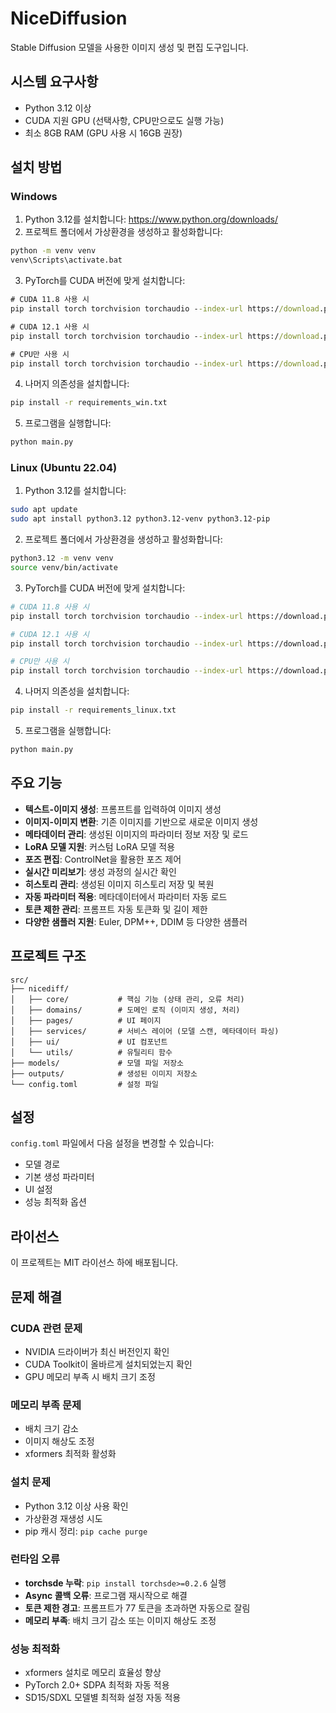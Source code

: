 # NiceDiffusion

Stable Diffusion 모델을 사용한 이미지 생성 및 편집 도구입니다.

## 시스템 요구사항

- Python 3.12 이상
- CUDA 지원 GPU (선택사항, CPU만으로도 실행 가능)
- 최소 8GB RAM (GPU 사용 시 16GB 권장)

## 설치 방법

### Windows

1. Python 3.12를 설치합니다: https://www.python.org/downloads/
2. 프로젝트 폴더에서 가상환경을 생성하고 활성화합니다:
```cmd
python -m venv venv
venv\Scripts\activate.bat
```

3. PyTorch를 CUDA 버전에 맞게 설치합니다:
```cmd
# CUDA 11.8 사용 시
pip install torch torchvision torchaudio --index-url https://download.pytorch.org/whl/cu118

# CUDA 12.1 사용 시  
pip install torch torchvision torchaudio --index-url https://download.pytorch.org/whl/cu121

# CPU만 사용 시
pip install torch torchvision torchaudio --index-url https://download.pytorch.org/whl/cpu
```

4. 나머지 의존성을 설치합니다:
```cmd
pip install -r requirements_win.txt
```

5. 프로그램을 실행합니다:
```cmd
python main.py
```

### Linux (Ubuntu 22.04)

1. Python 3.12를 설치합니다:
```bash
sudo apt update
sudo apt install python3.12 python3.12-venv python3.12-pip
```

2. 프로젝트 폴더에서 가상환경을 생성하고 활성화합니다:
```bash
python3.12 -m venv venv
source venv/bin/activate
```

3. PyTorch를 CUDA 버전에 맞게 설치합니다:
```bash
# CUDA 11.8 사용 시
pip install torch torchvision torchaudio --index-url https://download.pytorch.org/whl/cu118

# CUDA 12.1 사용 시
pip install torch torchvision torchaudio --index-url https://download.pytorch.org/whl/cu121

# CPU만 사용 시
pip install torch torchvision torchaudio --index-url https://download.pytorch.org/whl/cpu
```

4. 나머지 의존성을 설치합니다:
```bash
pip install -r requirements_linux.txt
```

5. 프로그램을 실행합니다:
```bash
python main.py
```

## 주요 기능

- **텍스트-이미지 생성**: 프롬프트를 입력하여 이미지 생성
- **이미지-이미지 변환**: 기존 이미지를 기반으로 새로운 이미지 생성
- **메타데이터 관리**: 생성된 이미지의 파라미터 정보 저장 및 로드
- **LoRA 모델 지원**: 커스텀 LoRA 모델 적용
- **포즈 편집**: ControlNet을 활용한 포즈 제어
- **실시간 미리보기**: 생성 과정의 실시간 확인
- **히스토리 관리**: 생성된 이미지 히스토리 저장 및 복원
- **자동 파라미터 적용**: 메타데이터에서 파라미터 자동 로드
- **토큰 제한 관리**: 프롬프트 자동 토큰화 및 길이 제한
- **다양한 샘플러 지원**: Euler, DPM++, DDIM 등 다양한 샘플러

## 프로젝트 구조

```
src/
├── nicediff/
│   ├── core/           # 핵심 기능 (상태 관리, 오류 처리)
│   ├── domains/        # 도메인 로직 (이미지 생성, 처리)
│   ├── pages/          # UI 페이지
│   ├── services/       # 서비스 레이어 (모델 스캔, 메타데이터 파싱)
│   ├── ui/             # UI 컴포넌트
│   └── utils/          # 유틸리티 함수
├── models/             # 모델 파일 저장소
├── outputs/            # 생성된 이미지 저장소
└── config.toml         # 설정 파일
```

## 설정

`config.toml` 파일에서 다음 설정을 변경할 수 있습니다:

- 모델 경로
- 기본 생성 파라미터
- UI 설정
- 성능 최적화 옵션

## 라이선스

이 프로젝트는 MIT 라이선스 하에 배포됩니다.

## 문제 해결

### CUDA 관련 문제
- NVIDIA 드라이버가 최신 버전인지 확인
- CUDA Toolkit이 올바르게 설치되었는지 확인
- GPU 메모리 부족 시 배치 크기 조정

### 메모리 부족 문제
- 배치 크기 감소
- 이미지 해상도 조정
- xformers 최적화 활성화

### 설치 문제
- Python 3.12 이상 사용 확인
- 가상환경 재생성 시도
- pip 캐시 정리: `pip cache purge`

### 런타임 오류
- **torchsde 누락**: `pip install torchsde>=0.2.6` 실행
- **Async 콜백 오류**: 프로그램 재시작으로 해결
- **토큰 제한 경고**: 프롬프트가 77 토큰을 초과하면 자동으로 잘림
- **메모리 부족**: 배치 크기 감소 또는 이미지 해상도 조정

### 성능 최적화
- xformers 설치로 메모리 효율성 향상
- PyTorch 2.0+ SDPA 최적화 자동 적용
- SD15/SDXL 모델별 최적화 설정 자동 적용 
